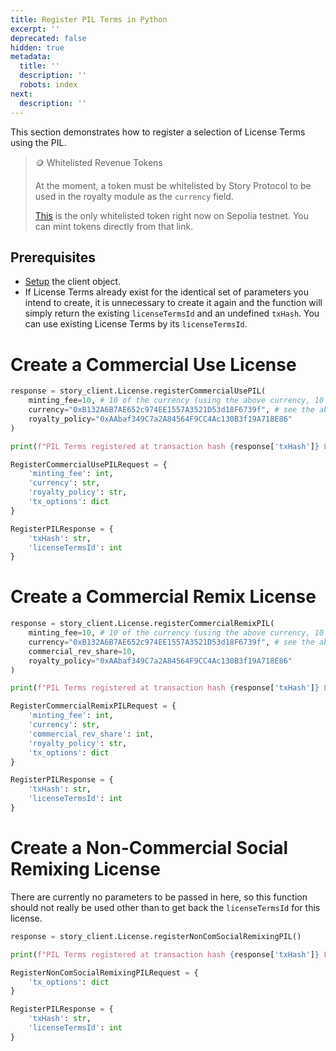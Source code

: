 ```yaml
---
title: Register PIL Terms in Python
excerpt: ''
deprecated: false
hidden: true
metadata:
  title: ''
  description: ''
  robots: index
next:
  description: ''
---
```

This section demonstrates how to register a selection of License Terms using the PIL.

> 🪙 Whitelisted Revenue Tokens
> 
> At the moment, a token must be whitelisted by Story Protocol to be used in the royalty module as the `currency` field.
> 
> <a href="https://sepolia.etherscan.io/address/0xB132A6B7AE652c974EE1557A3521D53d18F6739f#writeContract" target="_blank">This</a> is the only whitelisted token right now on Sepolia testnet. You can mint tokens directly from that link.

## Prerequisites

- [Setup](doc:python-sdk-setup) the client object.
- If License Terms already exist for the identical set of parameters you intend to create, it is unnecessary to create it again and the function will simply return the existing `licenseTermsId` and an undefined `txHash`. You can use existing License Terms by its `licenseTermsId`. 

# Create a Commercial Use License

```python Python
response = story_client.License.registerCommercialUsePIL(
    minting_fee=10, # 10 of the currency (using the above currency, 10 MERC20)
    currency="0xB132A6B7AE652c974EE1557A3521D53d18F6739f", # see the above note on whitelisted revenue tokens
    royalty_policy="0xAAbaf349C7a2A84564F9CC4Ac130B3f19A718E86"
)

print(f"PIL Terms registered at transaction hash {response['txHash']} License Terms ID: {response['licenseTermsId']}")
```
```python Request Type
RegisterCommercialUsePILRequest = {
    'minting_fee': int,
    'currency': str,
    'royalty_policy': str,
    'tx_options': dict
}
```
```python Response Type
RegisterPILResponse = {
    'txHash': str,
    'licenseTermsId': int
}
```

# Create a Commercial Remix License

```python Python
response = story_client.License.registerCommercialRemixPIL(
    minting_fee=10, # 10 of the currency (using the above currency, 10 MERC20)
    currency="0xB132A6B7AE652c974EE1557A3521D53d18F6739f", # see the above note on whitelisted revenue tokens
    commercial_rev_share=10,
    royalty_policy="0xAAbaf349C7a2A84564F9CC4Ac130B3f19A718E86"
)

print(f"PIL Terms registered at transaction hash {response['txHash']} License Terms ID: {response['licenseTermsId']}")
```
```python Request Type
RegisterCommercialRemixPILRequest = {
    'minting_fee': int,
    'currency': str,
    'commercial_rev_share': int,
    'royalty_policy': str,
    'tx_options': dict
}
```
```python Response Type
RegisterPILResponse = {
    'txHash': str,
    'licenseTermsId': int
}
```

# Create a Non-Commercial Social Remixing License

There are currently no parameters to be passed in here, so this function should not really be used other than to get back the `licenseTermsId` for this license.

```python Python
response = story_client.License.registerNonComSocialRemixingPIL()

print(f"PIL Terms registered at transaction hash {response['txHash']} License Terms ID: {response['licenseTermsId']}")
```
```python Request Type
RegisterNonComSocialRemixingPILRequest = {
    'tx_options': dict
}
```
```python Response Type
RegisterPILResponse = {
    'txHash': str,
    'licenseTermsId': int
}
```
